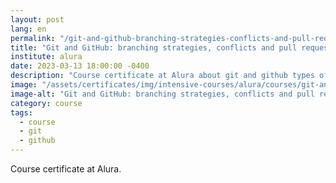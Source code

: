 ```yaml
---
layout: post
lang: en
permalink: "/git-and-github-branching-strategies-conflicts-and-pull-requests"
title: "Git and GitHub: branching strategies, conflicts and pull requests"
institute: alura
date: 2023-03-13 18:00:00 -0400
description: "Course certificate at Alura about git and github types of branching strategies, how to solve conflicts and make pull requests."
image: "/assets/certificates/img/intensive-courses/alura/courses/git-and-github-branching-strategies-conflicts-and-pull-requests/front-en.jpg"
image-alt: "Git and GitHub: branching strategies, conflicts and pull requests certificate"
category: course
tags:
  - course
  - git
  - github
---
```


Course certificate at Alura.
